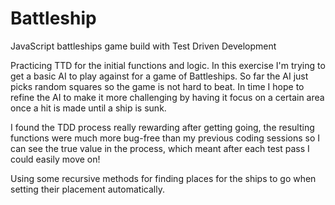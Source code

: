 # Battleship
JavaScript battleships game build with Test Driven Development

Practicing TTD for the initial functions and logic. In this exercise I'm trying to get a basic AI to play against for a game of Battleships. So far the AI just picks random squares so the game is not hard to beat. In time I hope to refine the AI to make it more challenging by having it focus on a certain area once a hit is made until a ship is sunk.

I found the TDD process really rewarding after getting going, the resulting functions were much more bug-free than my previous coding sessions so I can see the true value in the process, which meant after each test pass I could easily move on!

Using some recursive methods for finding places for the ships to go when setting their placement automatically.